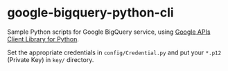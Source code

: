 google-bigquery-python-cli
============

Sample Python scripts for Google BigQuery service, using [Google APIs Client Library for Python](https://github.com/google/google-api-python-client).

Set the appropriate credentials in `config/Credential.py` and put your `*.p12` (Private Key) in `key/` directory.
